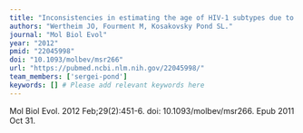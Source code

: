 ```yaml
---
title: "Inconsistencies in estimating the age of HIV-1 subtypes due to heterotachy"
authors: "Wertheim JO, Fourment M, Kosakovsky Pond SL."
journal: "Mol Biol Evol"
year: "2012"
pmid: "22045998"
doi: "10.1093/molbev/msr266"
url: "https://pubmed.ncbi.nlm.nih.gov/22045998/"
team_members: ['sergei-pond']
keywords: [] # Please add relevant keywords here
---
```

Mol Biol Evol. 2012 Feb;29(2):451-6. doi: 10.1093/molbev/msr266. Epub 2011 Oct 31.